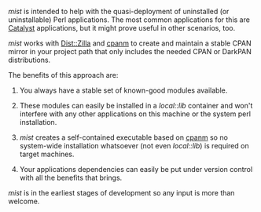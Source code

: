 _mist_ is intended to help with the quasi-deployment of uninstalled
(or uninstallable) Perl applications. The most common applications for
this are [Catalyst][cat] applications, but it might prove useful in other
scenarios, too.

_mist_ works with [Dist::Zilla][dzil] and [cpanm] to create and maintain a
stable CPAN mirror in your project path that only includes the
needed CPAN or DarkPAN distributions.

The benefits of this approach are:

1. You always have a stable set of known-good modules available.

2. These modules can easily be installed in a _local::lib_ container
   and won't interfere with any other applications on this machine
	 or the system perl installation.

3. _mist_ creates a self-contained executable based on [cpanm] so
   no system-wide installation whatsoever (not even _local::lib_)
   is required on target machines.

4. Your applications dependencies can easily be put under version
	 control with all the benefits that brings.

_mist_ is in the earliest stages of development so any input is more
than welcome.

[dzil]: http://dzil.org/ "Dist::Zilla homepage"
[cpanm]: http://xrl.us/cpanm "Download App::cpanminus"
[cat]: http://www.catalystframework.org/ "Catalyst Framework"  
